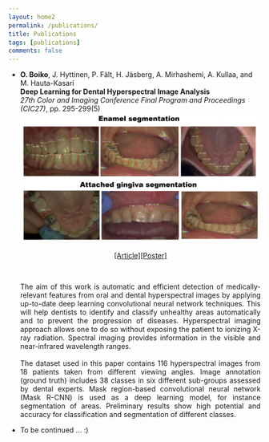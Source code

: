 ```yaml
---
layout: home2
permalink: /publications/
title: Publications
tags: [publications]
comments: false
---
```



* <b>O. Boiko</b>, J. Hyttinen, P. Fält, H. Jäsberg, A. Mirhashemi, A. Kullaa, and M. Hauta-Kasari
  <br />
  <b>Deep Learning for Dental Hyperspectral Image Analysis</b>
  <br />
  <i>27th Color and Imaging Conference Final Program and Proceedings (CIC27)</i>, pp. 295-299(5)
  <br />
  <img src="/images/publication_dental.png" alt="deep learning  dental hyperspectral imaging" class="inline"/>
  <br />
  <p style="text-align: center;">
   <a href="https://doi.org/10.2352/issn.2169-2629.2019.27.53">[Article]</a><a href="/images/Boiko_poster_CIC.pdf">[Poster]</a>
  </p>
  <br />
  <p style="text-align: justify;">
  The aim of this work is automatic and efficient detection of medically-relevant features from oral and dental hyperspectral images by       applying up-to-date deep learning convolutional neural network techniques. This will help dentists to identify and classify unhealthy       areas automatically and to prevent the progression of diseases. Hyperspectral imaging approach allows one to do so without exposing the     patient to ionizing X-ray radiation. Spectral imaging provides information in the visible and near-infrared wavelength ranges.
  <br /><br />
  The dataset used in this paper contains 116 hyperspectral images from 18 patients taken from different viewing angles. Image annotation   (ground truth) includes 38 classes in six different sub-groups assessed by dental experts. Mask region-based convolutional neural network   (Mask R-CNN) is used as a deep learning model, for instance segmentation of areas. Preliminary results show high potential and accuracy for   classification and segmentation of different classes.
  </p>
* To be continued ... :)
